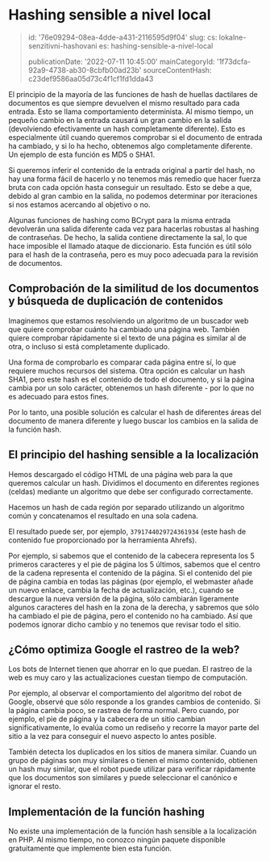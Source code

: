 Hashing sensible a nivel local
==============================

> id: '76e09294-08ea-4dde-a431-2116595d9f04'
> slug:
> 	cs: lokalne-senzitivni-hashovani
> 	es: hashing-sensible-a-nivel-local
> 
> publicationDate: '2022-07-11 10:45:00'
> mainCategoryId: '1f73dcfa-92a9-4738-ab30-8cbfb00ad23b'
> sourceContentHash: c23def9586aa05d73c4f1cf1fd1dda43

El principio de la mayoría de las funciones de hash de huellas dactilares de documentos es que siempre devuelven el mismo resultado para cada entrada. Esto se llama comportamiento determinista. Al mismo tiempo, un pequeño cambio en la entrada causará un gran cambio en la salida (devolviendo efectivamente un hash completamente diferente). Esto es especialmente útil cuando queremos comprobar si el documento de entrada ha cambiado, y si lo ha hecho, obtenemos algo completamente diferente. Un ejemplo de esta función es MD5 o SHA1.

Si queremos inferir el contenido de la entrada original a partir del hash, no hay una forma fácil de hacerlo y no tenemos más remedio que hacer fuerza bruta con cada opción hasta conseguir un resultado. Esto se debe a que, debido al gran cambio en la salida, no podemos determinar por iteraciones si nos estamos acercando al objetivo o no.

Algunas funciones de hashing como BCrypt para la misma entrada devolverán una salida diferente cada vez para hacerlas robustas al hashing de contraseñas. De hecho, la salida contiene directamente la sal, lo que hace imposible el llamado ataque de diccionario. Esta función es útil sólo para el hash de la contraseña, pero es muy poco adecuada para la revisión de documentos.

Comprobación de la similitud de los documentos y búsqueda de duplicación de contenidos
-----------------------------------------------------------

Imaginemos que estamos resolviendo un algoritmo de un buscador web que quiere comprobar cuánto ha cambiado una página web. También quiere comprobar rápidamente si el texto de una página es similar al de otra, o incluso si está completamente duplicado.

Una forma de comprobarlo es comparar cada página entre sí, lo que requiere muchos recursos del sistema. Otra opción es calcular un hash SHA1, pero este hash es el contenido de todo el documento, y si la página cambia por un solo carácter, obtenemos un hash diferente - por lo que no es adecuado para estos fines.

Por lo tanto, una posible solución es calcular el hash de diferentes áreas del documento de manera diferente y luego buscar los cambios en la salida de la función hash.

El principio del hashing sensible a la localización
----------------------------------

Hemos descargado el código HTML de una página web para la que queremos calcular un hash. Dividimos el documento en diferentes regiones (celdas) mediante un algoritmo que debe ser configurado correctamente.

Hacemos un hash de cada región por separado utilizando un algoritmo común y concatenamos el resultado en una sola cadena.

El resultado puede ser, por ejemplo, `3791744029724361934` (este hash de contenido fue proporcionado por la herramienta Ahrefs).

Por ejemplo, si sabemos que el contenido de la cabecera representa los 5 primeros caracteres y el pie de página los 5 últimos, sabemos que el centro de la cadena representa el contenido de la página. Si el contenido del pie de página cambia en todas las páginas (por ejemplo, el webmaster añade un nuevo enlace, cambia la fecha de actualización, etc.), cuando se descargue la nueva versión de la página, sólo cambiarán ligeramente algunos caracteres del hash en la zona de la derecha, y sabremos que sólo ha cambiado el pie de página, pero el contenido no ha cambiado. Así que podemos ignorar dicho cambio y no tenemos que revisar todo el sitio.

¿Cómo optimiza Google el rastreo de la web?
----------------------------------------

Los bots de Internet tienen que ahorrar en lo que puedan. El rastreo de la web es muy caro y las actualizaciones cuestan tiempo de computación.

Por ejemplo, al observar el comportamiento del algoritmo del robot de Google, observé que sólo responde a los grandes cambios de contenido. Si la página cambia poco, se rastrea de forma normal. Pero cuando, por ejemplo, el pie de página y la cabecera de un sitio cambian significativamente, lo evalúa como un rediseño y recorre la mayor parte del sitio a la vez para conseguir el nuevo aspecto lo antes posible.

También detecta los duplicados en los sitios de manera similar. Cuando un grupo de páginas son muy similares o tienen el mismo contenido, obtienen un hash muy similar, que el robot puede utilizar para verificar rápidamente que los documentos son similares y puede seleccionar el canónico e ignorar el resto.

Implementación de la función hashing
-----------------------------

No existe una implementación de la función hash sensible a la localización en PHP. Al mismo tiempo, no conozco ningún paquete disponible gratuitamente que implemente bien esta función.
